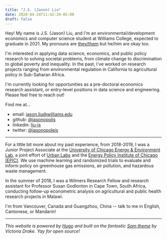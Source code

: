 ```yaml
---
title: "J.S. (Jason) Liu"
date: 2020-04-24T11:42:29-05:00
draft: false
---
```


Hey! My name is J.S. (Jason) Liu, and I'm an environmental/development economics and computer science student at Williams College, expected to graduate in 2021. My pronouns are [they/them](//my.pronoun.is/they) but he/him are okay too.

I'm interested in applying data science, economics, and public policy research to solving societal problems, from climate change to discrimination to global poverty and inequality. In the past, I've worked on research projects ranging from environmental regulation in California to agricultural policy in Sub-Saharan Africa.  

I'm currently looking for opportunities as a pre-doctoral economics research assistant, or entry-level positions in data science and engineering. Please feel free to reach out!

Find me at...
* email: <jason.liu@williams.edu>
* github: [@jasonopolis](//github.com/jasonopolis)
* linkedin: [liu-js](//linkedin.com/in/liu-js)
* twitter: [@jasonopoleis](//twitter.com/jasonopoleis)

---

For a little bit more about my past experience, from 2018-2019, I was a Junior Project Associate at the 
[University of Chicago Energy & Environment Lab](https://urbanlabs.uchicago.edu/labs/energy-environment), a joint effort of [Urban Labs](https://urbanlabs.uchicago.edu/) and the [Energy Policy Institute of Chicago (EPIC)](https://epic.uchicago.edu/). We use machine learning and randomized trials to evaluate and inform policy on greenhouse gas emissions, air pollution, and hazardous waste management. 

In the summer of 2018, I was a Wilmers Research Fellow and research assistant for Professor Susan Godlonton in Cape Town, South Africa, conducting follow-up econometric analysis on agricultural and public health research projects in Malawi.

I'm from Vancouver, Canada and Guangzhou, China -- talk to me in English, Cantonese, or Mandarin!

---

_This website is powered by [Hugo](https://gohugo.io) and built on the fantastic [Sam theme](https://github.com/victoriadrake/hugo-theme-sam) by Victoria Drake. Yay for open source!_